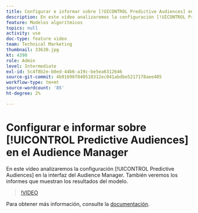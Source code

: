 ```yaml
---
title: Configurar e informar sobre [!UICONTROL Predictive Audiences] en el Audience Manager
description: En este vídeo analizaremos la configuración [!UICONTROL Predictive Audiences] en la interfaz del Audience Manager. También veremos los informes que muestran los resultados del modelo.
feature: Modelos algorítmicos
topics: null
activity: use
doc-type: feature video
team: Technical Marketing
thumbnail: 33630.jpg
kt: 4390
role: Admin
level: Intermediate
exl-id: 5c4f8b2e-b0ed-44b6-a19c-be5ea6312646
source-git-commit: 4b91696f840518312ec041abdbe5217178aee405
workflow-type: tm+mt
source-wordcount: '85'
ht-degree: 2%

---
```


# Configurar e informar sobre [!UICONTROL Predictive Audiences] en el Audience Manager

En este vídeo analizaremos la configuración [!UICONTROL Predictive Audiences] en la interfaz del Audience Manager. También veremos los informes que muestran los resultados del modelo.

>[!VIDEO](https://video.tv.adobe.com/v/33630/?quality=12)

Para obtener más información, consulte la [documentación](https://docs.adobe.com/content/help/en/audience-manager/user-guide/features/algorithmic-models/predictive-audiences/predictive-audiences.html).
